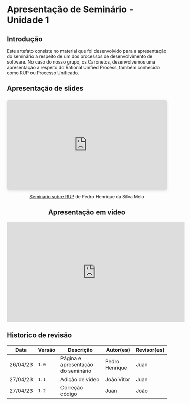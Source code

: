 # Apresentação de Seminário - Unidade 1

## Introdução

Este artefato consiste no material que foi desenvolvido para a apresentação do seminário a respeito de um dos processos de desenvolvimento de software. No caso do nosso grupo, os Caronetos, desenvolvemos uma apresentação a respeito do Rational Unified Process, também conhecido como RUP ou Processo Unificado.
## Apresentação de slides

<center>

<div style="position: relative; width: 100%; height: 0; padding-top: 56.2500%;
 padding-bottom: 0; box-shadow: 0 2px 8px 0 rgba(63,69,81,0.16); margin-top: 1.6em; margin-bottom: 0.9em; overflow: hidden;
 border-radius: 8px; will-change: transform;">
  <iframe loading="lazy" style="position: absolute; width: 100%; height: 100%; top: 0; left: 0; border: none; padding: 0;margin: 0;"
    src="https:&#x2F;&#x2F;www.canva.com&#x2F;design&#x2F;DAFg8eNsems&#x2F;view?embed" allowfullscreen="allowfullscreen" allow="fullscreen">
  </iframe>
</div>
<a href="https:&#x2F;&#x2F;www.canva.com&#x2F;design&#x2F;DAFg8eNsems&#x2F;view?utm_content=DAFg8eNsems&amp;utm_campaign=designshare&amp;utm_medium=embeds&amp;utm_source=link" target="_blank" rel="noopener">Seminário sobre RUP</a> de Pedro Henrique da Silva Melo

## Apresentação em video

<iframe width="560" height="315" src="https://www.youtube.com/embed/YAGTzficrPg" title="YouTube video player" frameborder="0" allow="accelerometer; autoplay; clipboard-write; encrypted-media; gyroscope; picture-in-picture; web-share" allowfullscreen></iframe>

</center>

## Historico de revisão

Data | Versão | Descrição | Autor(es) | Revisor(es)
---- | ------ | --------- | ----- | ---------
26/04/23 | `1.0` | Página e apresentação do seminário | Pedro Henrique | Juan
27/04/23 | `1.1` | Adição de video | João Vítor | Juan
27/04/23 | `1.2` | Correção código | Juan | João